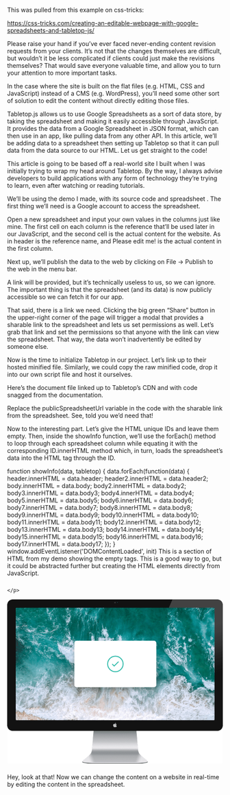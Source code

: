 This was pulled from this example on css-tricks:


https://css-tricks.com/creating-an-editable-webpage-with-google-spreadsheets-and-tabletop-js/










Please raise your hand if you’ve ever faced never-ending content revision requests from your clients. It’s not that the changes themselves are difficult, but wouldn’t it be less complicated if clients could just make the revisions themselves? That would save everyone valuable time, and  allow you to turn your attention to more important tasks.

In the case where the site is built on the flat files (e.g. HTML, CSS and JavaScript) instead of a CMS (e.g. WordPress), you’ll need some other sort of solution to edit the content without directly editing those files.

Tabletop.js allows us to use Google Spreadsheets as a sort of data store, by taking the spreadsheet and making it easily accessible through JavaScript. It provides the data from a Google Spreadsheet in JSON format, which can then use in an app, like pulling data from any other API. In this article, we’ll be adding data to a spreadsheet then setting up Tabletop so that it can pull data from the data source to our HTML. Let us get straight to the code!

This article is going to be based off a real-world site I built when I was initially trying to wrap my head around Tabletop. By the way, I always advise developers to build applications with any form of technology they’re trying to learn, even after watching or reading tutorials.

We’ll be using the demo I made, with its source code and spreadsheet . The first thing we’ll need is a Google account to access the spreadsheet. 

Open a new spreadsheet and input your own values in the columns just like mine. The first cell on each column is the reference that’ll be used later in our JavaScript, and the second cell is the actual content for the website. As in header is the reference name, and Please edit me! is the actual content in the first column.


Next up, we’ll publish the data to the web by clicking on File → Publish to the web in the menu bar.


A link will be provided, but it’s technically useless to us, so we can ignore. The important thing is that the spreadsheet (and its data) is now publicly accessible so we can fetch it for our app.

That said, there is a link we need. Clicking the big green “Share” button in the upper-right corner of the page will trigger a modal that provides a sharable link to the spreadsheet and lets us set permissions as well. Let’s grab that link and set the permissions so that anyone with the link can view the spreadsheet. That way, the data won’t inadvertently be edited by someone else.


Now is the time to initialize Tabletop in our project. Let’s link up to their hosted minified file. Similarly, we could copy the raw minified code, drop it into our own script file and host it ourselves.

Here’s the document file linked up to Tabletop’s CDN and with code snagged from the documentation.

<script src='https://cdnjs.cloudflare.com/ajax/libs/tabletop.js/1.5.1/tabletop.min.js'></script>

<script type='text/javascript'>    
  var publicSpreadsheetUrl = 'https://docs.google.com/spreadsheets/d/1sbyMINQHPsJctjAtMW0lCfLrcpMqoGMOJj6AN-sNQrc/pubhtml';

  function init() {
    Tabletop.init( {
      key: publicSpreadsheetUrl,
      callback: showInfo,
      simpleSheet: true 
    } )
  }

  function showInfo(data, tabletop) {
    alert('Successfully processed!')
    console.log(data);
  }

  window.addEventListener('DOMContentLoaded', init)
</script>
Replace the publicSpreadsheetUrl variable in the code with the sharable link from the spreadsheet. See, told you we’d need that!

Now to the interesting part. Let’s give the HTML unique IDs and leave them empty. Then, inside the showInfo function, we’ll use the forEach() method to loop through each spreadsheet column while equating it with the corresponding ID.innerHTML method which, in turn, loads the spreadsheet’s data into the HTML tag through the ID.

function showInfo(data, tabletop) {
  data.forEach(function(data) {
    header.innerHTML = data.header;
    header2.innerHTML = data.header2;
    body.innerHTML = data.body;
    body2.innerHTML = data.body2;
    body3.innerHTML = data.body3;
    body4.innerHTML = data.body4;
    body5.innerHTML = data.body5;
    body6.innerHTML = data.body6;
    body7.innerHTML = data.body7;
    body8.innerHTML = data.body8;
    body9.innerHTML = data.body9;
    body10.innerHTML = data.body10;
    body11.innerHTML = data.body11;
    body12.innerHTML = data.body12;
    body13.innerHTML = data.body13;
    body14.innerHTML = data.body14;
    body15.innerHTML = data.body15;
    body16.innerHTML = data.body16;
    body17.innerHTML = data.body17;
 });
}
window.addEventListener('DOMContentLoaded', init)
This is a section of HTML from my demo showing the empty tags. This is a good way to go, but it could be abstracted further but creating the HTML elements directly from JavaScript.

<!-- Start Section One: Keep track of your snippets -->
<section class="feature">
  <div class="intro-text">
    <h3 id="body"></h3>
    <p id="body2">
      
    </p>
  </div>
  <div class="track-snippets">
    <div class="snippet-left"><img src="img/image-computer.png" alt="computer" /></div>
    <div class="snippet-right">
      <div>
        <h4 id="body3"></h4>
        <p id="body4">
        </p>
      </div>
      <div>
        <h4 id="body5"></h4>
        <p id="body6"></p>
      </div>
      <div>
        <h4 id="body7"></h4>
        <p id="body8">
        </p>
      </div>
    </div>
  </div>
</section>
Hey, look at that! Now we can change the content on a website in real-time by editing the content in the spreadsheet.
